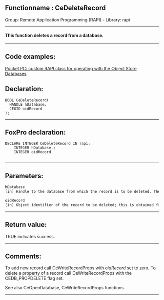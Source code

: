 <link rel="stylesheet" type="text/css" href="../../css/win32api.css">  
<link rel="stylesheet" href="https://cdnjs.cloudflare.com/ajax/libs/font-awesome/4.7.0/css/font-awesome.min.css">

## Functionname : CeDeleteRecord
Group: Remote Application Programming (RAPI) - Library: rapi    
***  


#### This function deletes a record from a database.
***  


## Code examples:
[Pocket PC: custom RAPI class for operating with the Object Store Databases](../../samples/sample_445.md)  

## Declaration:
```foxpro  
BOOL CeDeleteRecord(
  HANDLE hDatabase,
  CEOID oidRecord
);  
```  
***  


## FoxPro declaration:
```foxpro  
DECLARE INTEGER CeDeleteRecord IN rapi;
	INTEGER hDatabase,;
	INTEGER oidRecord
  
```  
***  


## Parameters:
```txt  
hDatabase
[in] Handle to the database from which the record is to be deleted. The database must be open. Open a database by calling the CeOpenDatabase function.

oidRecord
[in] Object identifier of the record to be deleted; this is obtained from CeOpenDatabase.  
```  
***  


## Return value:
TRUE indicates success.  
***  


## Comments:
To add new record call CeWriteRecordProps with <Em>oidRecord</Em> set to zero. To delete a property of a record call CeWriteRecordProps with the CEDB_PROPDELETE flag set.  
  
See also CeOpenDatabase, CeWriteRecordProps functions.  
  
***  

